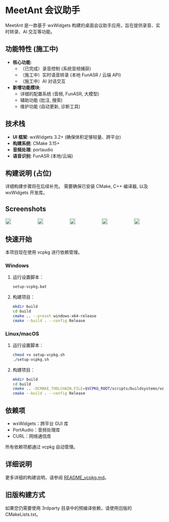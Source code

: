 # MeetAnt 会议助手

MeetAnt 是一款基于 wxWidgets 构建的桌面会议助手应用，旨在提供录音、实时转录、AI 交互等功能。

## 功能特性 (施工中)

- **核心功能**:
    - （已完成）录音控制 (系统音频捕获)
    - （施工中）实时语音转录 (本地 FunASR / 云端 API)
    - （施工中）AI 对话交互
- **新增功能模块**:
    - 详细的配置系统 (音频, FunASR, 大模型)
    - 辅助功能 (批注, 搜索)
    - 维护功能 (自动更新, 诊断工具)

## 技术栈

- **UI 框架**: wxWidgets 3.2+ (确保体积足够轻量、跨平台)
- **构建系统**: CMake 3.15+
- **音频处理**: portaudio
- **语音识别**: FunASR (本地/云端)

## 构建说明 (占位)

详细构建步骤将在后续补充。
需要确保已安装 CMake, C++ 编译器, 以及 wxWidgets 开发库。

## Screenshots
<div style="display: flex; justify-content: space-between; align-items: center;">
  <img src="https://github.com/user-attachments/assets/e53b719c-42a6-4d5e-b655-490723307b17" width="19%" />
  <img src="https://github.com/user-attachments/assets/d374bc5c-6acc-4f2a-b4b6-ba29fce85327" width="19%" />
  <img src="https://github.com/user-attachments/assets/7675fe17-5455-496a-b183-3379114217cc" width="19%" />
  <img src="https://github.com/user-attachments/assets/7596f7fe-31c6-4f92-8929-ca345058b3e9" width="19%" />
  <img src="https://github.com/user-attachments/assets/0b833e45-571f-4cab-b5ae-8ed0e12567c2" width="19%" />
</div>






## 快速开始

本项目现在使用 vcpkg 进行依赖管理。

### Windows

1. 运行设置脚本：
   ```bash
   setup-vcpkg.bat
   ```

2. 构建项目：
   ```bash
   mkdir build
   cd build
   cmake .. --preset windows-x64-release
   cmake --build . --config Release
   ```

### Linux/macOS

1. 运行设置脚本：
   ```bash
   chmod +x setup-vcpkg.sh
   ./setup-vcpkg.sh
   ```

2. 构建项目：
   ```bash
   mkdir build
   cd build
   cmake .. -DCMAKE_TOOLCHAIN_FILE=$VCPKG_ROOT/scripts/buildsystems/vcpkg.cmake
   cmake --build . --config Release
   ```

## 依赖项

- wxWidgets：跨平台 GUI 库
- PortAudio：音频处理库
- CURL：网络通信库

所有依赖项都通过 vcpkg 自动管理。

## 详细说明

更多详细的构建说明，请参阅 [README_vcpkg.md](README_vcpkg.md)。

## 旧版构建方式

如果您仍需要使用 3rdparty 目录中的预编译依赖，请使用旧版的 CMakeLists.txt。 
